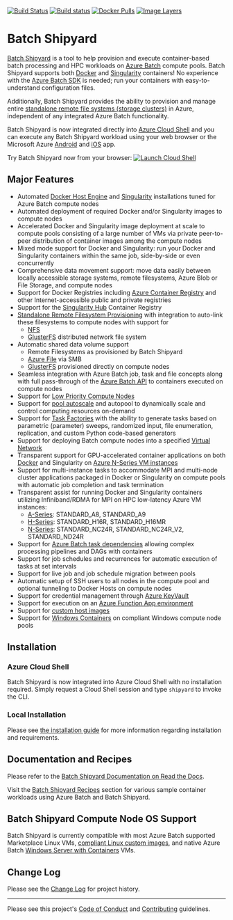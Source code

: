 [![Build Status](https://travis-ci.org/Azure/batch-shipyard.svg?branch=master)](https://travis-ci.org/Azure/batch-shipyard)
[![Build status](https://ci.appveyor.com/api/projects/status/3a0j0gww57o6nkpw/branch/master?svg=true)](https://ci.appveyor.com/project/alfpark/batch-shipyard)
[![Docker Pulls](https://img.shields.io/docker/pulls/alfpark/batch-shipyard.svg)](https://hub.docker.com/r/alfpark/batch-shipyard)
[![Image Layers](https://images.microbadger.com/badges/image/alfpark/batch-shipyard:latest-cli.svg)](http://microbadger.com/images/alfpark/batch-shipyard)

# Batch Shipyard
[Batch Shipyard](https://github.com/Azure/batch-shipyard) is a tool to help
provision and execute container-based batch processing and HPC workloads on
[Azure Batch](https://azure.microsoft.com/en-us/services/batch/) compute
pools. Batch Shipyard supports both [Docker](https://www.docker.com) and
[Singularity](http://singularity.lbl.gov/) containers! No experience with the
[Azure Batch SDK](https://github.com/Azure/azure-batch-samples) is needed; run
your containers with easy-to-understand configuration files.

Additionally, Batch Shipyard provides the ability to provision and manage
entire [standalone remote file systems (storage clusters)](http://batch-shipyard.readthedocs.io/en/latest/65-batch-shipyard-remote-fs/)
in Azure, independent of any integrated Azure Batch functionality.

Batch Shipyard is now integrated directly into
[Azure Cloud Shell](https://docs.microsoft.com/en-us/azure/cloud-shell/overview)
and you can execute any Batch Shipyard workload using your web browser or
the Microsoft Azure [Android](https://play.google.com/store/apps/details?id=com.microsoft.azure&hl=en)
and [iOS](https://itunes.apple.com/us/app/microsoft-azure/id1219013620?mt=8)
app.

Try Batch Shipyard now from your browser:
[![Launch Cloud Shell](https://shell.azure.com/images/launchcloudshell.png "Launch Cloud Shell")](https://shell.azure.com)

## Major Features
* Automated [Docker Host Engine](https://www.docker.com) and
[Singularity](http://singularity.lbl.gov/) installations tuned for
Azure Batch compute nodes
* Automated deployment of required Docker and/or Singularity images to
compute nodes
* Accelerated Docker and Singularity image deployment at scale to compute
pools consisting of a large number of VMs via private peer-to-peer
distribution of container images among the compute nodes
* Mixed mode support for Docker and Singularity: run your Docker and
Singularity containers within the same job, side-by-side or even concurrently
* Comprehensive data movement support: move data easily between locally
accessible storage systems, remote filesystems, Azure Blob or File Storage,
and compute nodes
* Support for Docker Registries including
[Azure Container Registry](https://azure.microsoft.com/en-us/services/container-registry/)
and other Internet-accessible public and private registries
* Support for the [Singularity Hub](https://singularity-hub.org/) Container
Registry
* [Standalone Remote Filesystem Provisioning](http://batch-shipyard.readthedocs.io/en/latest/65-batch-shipyard-remote-fs/)
with integration to auto-link these filesystems to compute nodes with support for
    * [NFS](https://en.wikipedia.org/wiki/Network_File_System)
    * [GlusterFS](https://www.gluster.org/) distributed network file system
* Automatic shared data volume support
    * Remote Filesystems as provisioned by Batch Shipyard
    * [Azure File](https://azure.microsoft.com/en-us/services/storage/files/) via SMB
    * [GlusterFS](https://www.gluster.org/) provisioned directly on compute nodes
* Seamless integration with Azure Batch job, task and file concepts along with
full pass-through of the
[Azure Batch API](https://azure.microsoft.com/en-us/documentation/articles/batch-api-basics/)
to containers executed on compute nodes
* Support for [Low Priority Compute Nodes](https://docs.microsoft.com/en-us/azure/batch/batch-low-pri-vms)
* Support for [pool autoscale](http://batch-shipyard.readthedocs.io/en/latest/30-batch-shipyard-autoscale/) and autopool
to dynamically scale and control computing resources on-demand
* Support for [Task Factories](http://batch-shipyard.readthedocs.io/en/latest/35-batch-shipyard-task-factory/)
with the ability to generate tasks based on parametric (parameter) sweeps,
randomized input, file enumeration, replication, and custom Python code-based
generators
* Support for deploying Batch compute nodes into a specified
[Virtual Network](http://batch-shipyard.readthedocs.io/en/latest/64-batch-shipyard-byovnet/)
* Transparent support for GPU-accelerated container applications on both
[Docker](https://github.com/NVIDIA/nvidia-docker) and Singularity
on [Azure N-Series VM instances](https://docs.microsoft.com/en-us/azure/virtual-machines/linux/sizes-gpu)
* Support for multi-instance tasks to accommodate MPI and multi-node cluster
applications packaged in Docker or Singularity on compute pools with
automatic job completion and task termination
* Transparent assist for running Docker and Singularity containers utilizing
Infiniband/RDMA for MPI on HPC low-latency Azure VM instances:
    * [A-Series](https://docs.microsoft.com/en-us/azure/virtual-machines/linux/sizes-hpc): STANDARD\_A8, STANDARD\_A9
    * [H-Series](https://docs.microsoft.com/en-us/azure/virtual-machines/linux/sizes-hpc): STANDARD\_H16R, STANDARD\_H16MR
    * [N-Series](https://docs.microsoft.com/en-us/azure/virtual-machines/linux/sizes-gpu): STANDARD\_NC24R, STANDARD\_NC24R\_V2, STANDARD\_ND24R
* Support for [Azure Batch task dependencies](https://azure.microsoft.com/en-us/documentation/articles/batch-task-dependencies/)
allowing complex processing pipelines and DAGs with containers
* Support for job schedules and recurrences for automatic execution of
tasks at set intervals
* Support for live job and job schedule migration between pools
* Automatic setup of SSH users to all nodes in the compute pool and optional
tunneling to Docker Hosts on compute nodes
* Support for credential management through
[Azure KeyVault](https://azure.microsoft.com/en-us/services/key-vault/)
* Support for execution on an
[Azure Function App environment](http://batch-shipyard.readthedocs.io/en/latest/60-batch-shipyard-site-extension/)
* Support for [custom host images](http://batch-shipyard.readthedocs.io/en/latest/63-batch-shipyard-custom-images/)
* Support for [Windows Containers](https://docs.microsoft.com/en-us/virtualization/windowscontainers/about/)
on compliant Windows compute node pools

## Installation
### Azure Cloud Shell
Batch Shipyard is now integrated into Azure Cloud Shell with no installation
required. Simply request a Cloud Shell session and type `shipyard` to invoke
the CLI.

### Local Installation
Please see [the installation guide](http://batch-shipyard.readthedocs.io/en/latest/01-batch-shipyard-installation/)
for more information regarding installation and requirements.

## Documentation and Recipes
Please refer to the
[Batch Shipyard Documentation on Read the Docs](http://batch-shipyard.readthedocs.io/).

Visit the
[Batch Shipyard Recipes](https://github.com/Azure/batch-shipyard/blob/master/recipes)
section for various sample container workloads using Azure Batch and Batch
Shipyard.

## Batch Shipyard Compute Node OS Support
Batch Shipyard is currently compatible with most Azure Batch supported
Marketplace Linux VMs,
[compliant Linux custom images](http://batch-shipyard.readthedocs.io/en/latest/63-batch-shipyard-custom-images/),
and native Azure Batch
[Windows Server with Containers](https://azuremarketplace.microsoft.com/en-us/marketplace/apps/Microsoft.WindowsServer?tab=Overview)
VMs.

## Change Log
Please see the
[Change Log](http://batch-shipyard.readthedocs.io/en/latest/CHANGELOG/)
for project history.

* * *
Please see this project's [Code of Conduct](CODE_OF_CONDUCT.md) and
[Contributing](CONTRIBUTING.md) guidelines.
